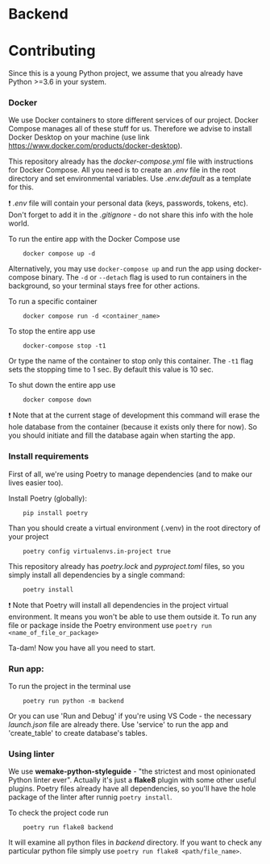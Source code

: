 # Backend

# Contributing
Since this is a young Python project, we assume that you already have Python >=3.6 in your system.

### Docker
We use Docker containers to store different services of our project.
Docker Compose manages all of these stuff for us.
Therefore we advise to install Docker Desktop on your machine (use link https://www.docker.com/products/docker-desktop).

This repository already has the *docker-compose.yml* file with instructions for Docker Compose. All you need is to create an *.env* file in the root directory and set environmental variables. Use *.env.default* as a template for this.

:exclamation: *.env* file will contain your personal data (keys, passwords, tokens, etc). Don't forget to add it in the *.gitignore* - do not share this info with the hole world.

To run the entire app with the Docker Compose use
```
    docker compose up -d
```
Alternatively, you may use `docker-compose up` and run the app using docker-compose binary. The `-d` or `--detach` flag is used to run containers in the background, so your terminal stays free for other actions.

To run a specific container
```
    docker compose run -d <container_name>
```

To stop the entire app use
```
    docker-compose stop -t1
```
Or type the name of the container to stop only this container. The `-t1` flag sets the stopping time to 1 sec. By default this value is 10 sec.

To shut down the entire app use
```
    docker compose down
```
:exclamation: Note that at the current stage of development this command will erase the hole database from the container (because it exists only there for now). So you should initiate and fill the database again when starting the app.

### Install requirements
First of all, we're using Poetry to manage dependencies (and to make our lives easier too).

Install Poetry (globally):
```
    pip install poetry
```
Than you should create a virtual environment (.venv) in the root directory of your project
```
    poetry config virtualenvs.in-project true
```
This repository already has *poetry.lock* and *pyproject.toml* files, so you simply install all dependencies by a single command:
```
    poetry install
```

:exclamation: Note that Poetry will install all dependencies in the project virtual environment. It means you won't be able to use them outside it.
To run any file or package inside the Poetry environment use `poetry run <name_of_file_or_package>`

Ta-dam! Now you have all you need to start.

### Run app:
To run the project in the terminal use
```
    poetry run python -m backend
```
Or you can use 'Run and Debug' if you're using VS Code - the necessary *launch.json* file are already there. Use 'service' to run the app and 'create_table' to create database's tables.

### Using linter
We use **wemake-python-styleguide** - "the strictest and most opinionated Python linter ever". Actually it's just a **flake8** plugin with some other useful plugins. Poetry files already have all dependencies, so you'll have the hole package of the linter after runnig `poetry install`.

To check the project code run
```
    poetry run flake8 backend
```
It will examine all python files in *backend* directory.
If you want to check any particular python file simply use `poetry run flake8 <path/file_name>`.
